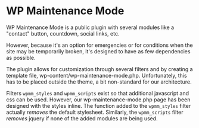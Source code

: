 WP Maintenance Mode
===================

WP Maintenance Mode is a public plugin with several modules like a "contact" button, countdown, social links, etc.

However, because it's an option for emergencies or for conditions when the site may be temporarily broken, it's designed to have as few dependencies as possible.

The plugin allows for customization through several filters and by creating a template file, wp-content/wp-maintenance-mode.php. Unfortunately, this has to be placed outside the theme, a bit non-standard for our architecture.

Filters `wpmm_styles` and `wpmm_scripts` exist so that additional javascript and css can be used. However, our wp-maintenance-mode.php page has been designed with the styles inline. The function added to the `wpmm_styles` filter actually *removes* the default stylesheet. Similarly, the `wpmm_scripts` filter *removes* jquery if none of the added modules are being used.